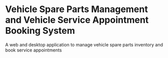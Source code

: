 # Vehicle Spare Parts Management and Vehicle Service Appointment Booking System
 A web and desktop application to manage vehicle spare parts inventory and book service appointments
